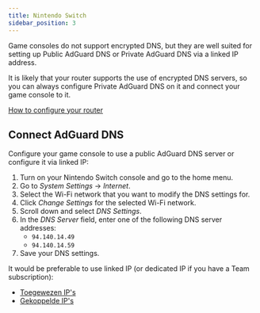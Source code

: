 ```yaml
---
title: Nintendo Switch
sidebar_position: 3
---
```


Game consoles do not support encrypted DNS, but they are well suited for setting up Public AdGuard DNS or Private AdGuard DNS via a linked IP address.

It is likely that your router supports the use of encrypted DNS servers, so you can always configure Private AdGuard DNS on it and connect your game console to it.

[How to configure your router](/private-dns/connect-devices/routers/routers.md)

## Connect AdGuard DNS

Configure your game console to use a public AdGuard DNS server or configure it via linked IP:

1. Turn on your Nintendo Switch console and go to the home menu.
2. Go to _System Settings_ → _Internet_.
3. Select the Wi-Fi network that you want to modify the DNS settings for.
4. Click _Change Settings_ for the selected Wi-Fi network.
5. Scroll down and select _DNS Settings_.
6. In the _DNS Server_ field, enter one of the following DNS server addresses:
   - `94.140.14.49`
   - `94.140.14.59`
7. Save your DNS settings.

It would be preferable to use linked IP (or dedicated IP if you have a Team subscription):

- [Toegewezen IP's](/private-dns/connect-devices/other-options/dedicated-ip.md)
- [Gekoppelde IP's](/private-dns/connect-devices/other-options/linked-ip.md)
